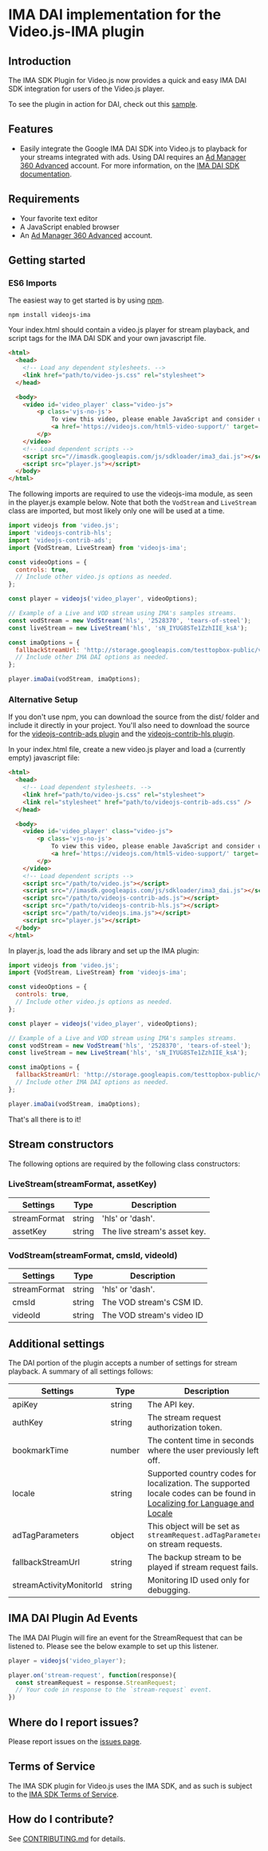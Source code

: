 # IMA DAI implementation for the Video.js-IMA plugin

## Introduction
The IMA SDK Plugin for Video.js now provides a quick and easy IMA DAI SDK integration
for users of the Video.js player.

To see the plugin in action for DAI, check out this
[sample](//googleads.github.io/videojs-ima/examples/dai).

## Features
- Easily integrate the Google IMA DAI SDK into Video.js to playback for your
streams integrated with ads. Using DAI requires an 
[Ad Manager 360 Advanced](//support.google.com/admanager/answer/3485387) account.
For more information, on the 
[IMA DAI SDK documentation](//developers.google.com/interactive-media-ads/docs/sdks/html5/dai). 

## Requirements
  - Your favorite text editor
  - A JavaScript enabled browser
  - An [Ad Manager 360 Advanced](//support.google.com/admanager/answer/3485387) account.

## Getting started

### ES6 Imports
The easiest way to get started is by using [npm](//www.npmjs.org/).

```
npm install videojs-ima
```

Your index.html should contain a video.js player for stream playback, and script tags for
the IMA DAI SDK and your own javascript file.

```html
<html>
  <head>
    <!-- Load any dependent stylesheets. -->
    <link href="path/to/video-js.css" rel="stylesheet">
  </head>

  <body>
    <video id='video_player' class="video-js">
        <p class='vjs-no-js'>
            To view this video, please enable JavaScript and consider upgrading to a web browser that
            <a href='https://videojs.com/html5-video-support/' target='_blank'>supports HTML5 video</a>
        </p>
    </video>
    <!-- Load dependent scripts -->
    <script src="//imasdk.googleapis.com/js/sdkloader/ima3_dai.js"></script>
    <script src="player.js"></script>
  </body>
</html>
```

The following imports are required to use the videojs-ima module, as seen in the player.js example below.
Note that both the `VodStream` and `LiveStream` class are imported, but most likely only one will be used
at a time.

```javascript
import videojs from 'video.js';
import 'videojs-contrib-hls';
import 'videojs-contrib-ads';
import {VodStream, LiveStream} from 'videojs-ima';

const videoOptions = {
  controls: true,
  // Include other video.js options as needed.
};

const player = videojs('video_player', videoOptions);

// Example of a Live and VOD stream using IMA's samples streams.
const vodStream = new VodStream('hls', '2528370', 'tears-of-steel');
const liveStream = new LiveStream('hls', 'sN_IYUG8STe1ZzhIIE_ksA');

const imaOptions = {
  fallbackStreamUrl: 'http://storage.googleapis.com/testtopbox-public/video_content/bbb/master.m3u8',
  // Include other IMA DAI options as needed.
};

player.imaDai(vodStream, imaOptions);
```

### Alternative Setup
If you don't use npm, you can download the source from the dist/ folder and
include it directly in your project. You'll also need to download the source for
the [videojs-contrib-ads plugin](//github.com/videojs/videojs-contrib-ads) and
the [videojs-contrib-hls plugin](//github.com/videojs/videojs-contrib-hls).

In your index.html file, create a new video.js player and load a (currently
empty) javascript file:

```html
<html>
  <head>
    <!-- Load dependent stylesheets. -->
    <link href="path/to/video-js.css" rel="stylesheet">
    <link rel="stylesheet" href="path/to/videojs-contrib-ads.css" />
  </head>

  <body>
    <video id='video_player' class="video-js">
        <p class='vjs-no-js'>
            To view this video, please enable JavaScript and consider upgrading to a web browser that
            <a href='https://videojs.com/html5-video-support/' target='_blank'>supports HTML5 video</a>
        </p>
    </video>
    <!-- Load dependent scripts -->
    <script src="/path/to/video.js"></script>
    <script src="//imasdk.googleapis.com/js/sdkloader/ima3_dai.js"></script>
    <script src="/path/to/videojs-contrib-ads.js"></script>
    <script src="/path/to/videojs-contrib-hls.js"></script>
    <script src="/path/to/videojs.ima.js"></script>
    <script src="player.js"></script>
  </body>
</html>
```

In player.js, load the ads library and set up the IMA plugin:

```javascript
import videojs from 'video.js';
import {VodStream, LiveStream} from 'videojs-ima';

const videoOptions = {
  controls: true,
  // Include other video.js options as needed.
};

const player = videojs('video_player', videoOptions);

// Example of a Live and VOD stream using IMA's samples streams.
const vodStream = new VodStream('hls', '2528370', 'tears-of-steel');
const liveStream = new LiveStream('hls', 'sN_IYUG8STe1ZzhIIE_ksA');

const imaOptions = {
  fallbackStreamUrl: 'http://storage.googleapis.com/testtopbox-public/video_content/bbb/master.m3u8',
  // Include other IMA DAI options as needed.
};

player.imaDai(vodStream, imaOptions);
```

That's all there is to it!

## Stream constructors
The following options are required by the following class constructors:

### LiveStream(streamFormat, assetKey)

| Settings | Type | Description |
|----------|------|-------------|
| streamFormat | string | 'hls' or 'dash'. |
| assetKey | string | The live stream's asset key. |

### VodStream(streamFormat, cmsId, videoId)

| Settings | Type | Description |
|----------|------|-------------|
| streamFormat | string | 'hls' or 'dash'. |
| cmsId | string | The VOD stream's CSM ID. |
| videoId | string | The VOD stream's video ID |

## Additional settings
The DAI portion of the plugin accepts a number of settings for stream playback. A summary of all settings
follows:

| Settings | Type | Description |
|----------|------|-------------|
| apiKey | string | The API key. |
| authKey | string | The stream request authorization token. |
| bookmarkTime | number | The content time in seconds where the user previously left off. |
| locale | string | Supported country codes for localization. The supported locale codes can be found in [Localizing for Language and Locale](//developers.google.com/interactive-media-ads/docs/sdks/html5/client-side/localization) |
| adTagParameters | object | This object will be set as `streamRequest.adTagParameters` on stream requests. |
| fallbackStreamUrl | string | The backup stream to be played if stream request fails. |
| streamActivityMonitorId | string | Monitoring ID used only for debugging. |

## IMA DAI Plugin Ad Events
The IMA DAI Plugin will fire an event for the StreamRequest that can be listened to. Please see the below
example to set up this listener.

```javascript
player = videojs('video_player');

player.on('stream-request', function(response){
  const streamRequest = response.StreamRequest;
  // Your code in response to the `stream-request` event.
})
```

## Where do I report issues?
Please report issues on the [issues page](../../issues).

## Terms of Service
The IMA SDK plugin for Video.js uses the IMA SDK, and as such is subject to the
[IMA SDK Terms of Service](//developers.google.com/interactive-media-ads/docs/sdks/html5/client-side/terms).

## How do I contribute?
See [CONTRIBUTING.md](CONTRIBUTING.md) for details.
